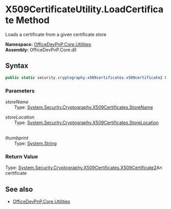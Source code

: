 # X509CertificateUtility.LoadCertificate Method  
Loads a certificate from a given certificate store  

**Namespace:** [OfficeDevPnP.Core.Utilities](OfficeDevPnP.Core.Utilities.md)  
**Assembly:** OfficeDevPnP.Core.dll  
## Syntax
```C#
public static security.cryptography.x509certificates.x509certificate2 LoadCertificate(StoreName storeName,StoreLocation storeLocation,String thumbprint)
```
### Parameters
*storeName*  
&emsp;&emsp;Type: [System.Security.Cryptography.X509Certificates.StoreName](System.Security.Cryptography.X509Certificates.StoreName.md) 
&emsp;&emsp;  
  
*storeLocation*  
&emsp;&emsp;Type: [System.Security.Cryptography.X509Certificates.StoreLocation](System.Security.Cryptography.X509Certificates.StoreLocation.md) 
&emsp;&emsp;  
  
*thumbprint*  
&emsp;&emsp;Type: [System.String](System.String.md) 
&emsp;&emsp;  
  
### Return Value
Type: [System.Security.Cryptography.X509Certificates.X509Certificate2](System.Security.Cryptography.X509Certificates.X509Certificate2.md 
)An  certificate

## See also
- [OfficeDevPnP.Core.Utilities](OfficeDevPnP.Core.Utilities.md)
